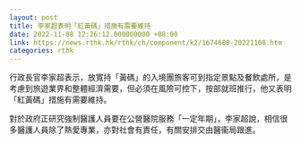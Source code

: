 ```yaml
---
layout: post
title: 李家超表明「紅黃碼」措施有需要維持
date: 2022-11-08 12:26:12.000000000 +08:00
link: https://news.rthk.hk/rthk/ch/component/k2/1674680-20221108.htm
categories: rthk
---
```


行政長官李家超表示，放寬持「黃碼」的入境團旅客可到指定景點及餐飲處所，是考慮到旅遊業界和整體經濟需要，但必須在風險可控下，按部就班推行，他又表明「紅黃碼」措施有需要維持。

對於政府正研究強制醫護人員要在公營醫院服務「一定年期」，李家超說，相信很多醫護人員除了熱愛專業，亦對社會有責任，有關安排交由醫衞局跟進。
